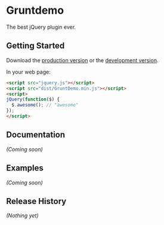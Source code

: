 # Gruntdemo

The best jQuery plugin ever.

## Getting Started
Download the [production version][min] or the [development version][max].

[min]: https://raw.github.com/dreamsky/grunt-demo/master/dist/GruntDemo.min.js
[max]: https://raw.github.com/dreamsky/grunt-demo/master/dist/GruntDemo.js

In your web page:

```html
<script src="jquery.js"></script>
<script src="dist/GruntDemo.min.js"></script>
<script>
jQuery(function($) {
  $.awesome(); // "awesome"
});
</script>
```

## Documentation
_(Coming soon)_

## Examples
_(Coming soon)_

## Release History
_(Nothing yet)_
